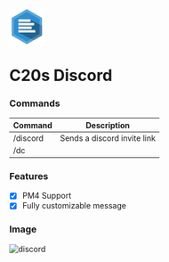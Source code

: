 <img src="https://github.com/creeperplayer20/C20s-Discord/blob/main/icon.png" alt="C20s Discord logo" title="C20s Discord" align="center">

# C20s Discord

### Commands
|**Command**|**Description**|
|-----------|---------------|
|/discord   |Sends a discord invite link|
|/dc        |               |

### Features
- [X] PM4 Support
- [X] Fully customizable message

### Image

![discord](https://user-images.githubusercontent.com/42560781/151734957-10e19f56-3399-4cf2-a1d2-845f47b7167b.png)
